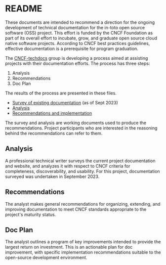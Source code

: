 # README

These documents are intended to recommend a direction for the ongoing development of technical documentation for the in-toto open source software (OSS) project. This effort is funded by the CNCF Foundation as part of its overall effort to incubate, grow, and graduate open source cloud native software projects. According to CNCF best practices guidelines, effective documentation is a prerequisite for program graduation.

The [CNCF-techdocs](https://github.com/cncf/CNCF-techdocs/tree/main) group is developing a process aimed at assisting projects with their documentation efforts.  The process has three steps:
1. Analysis
2. Recommendations
3. Doc Plan

The results of the process are presented in these files. 
- [Survey of existing documentation](../survey-of-existing-documentation) (as of Sept 2023)
- [Analysis](../in-toto-analysis.md)
- [Recommendations and implementation](../in-toto-implementation.md)

The survey and analysis are working documents used to produce the recommendations. Project participants who are interested in the reasoning behind the recommendations can refer to them. 

## Analysis 

A professional technical writer surveys the current project documentation and website, and analyzes it with respect to CNCF criteria for completeness, discoverability, and usability. For this project, documentation surveyed was undertaken in September 2023.

## Recommendations 

The analyst makes general recommendations for organizing, extending, and improving documentation to meet CNCF standards appropriate to the project's maturity status. 

## Doc Plan

The analyst outlines a program of key improvements intended to provide the largest return on investment. 
This is an actionable plan for doc improvement, with specific implementation recommendations suitable to the open-source development environment.


